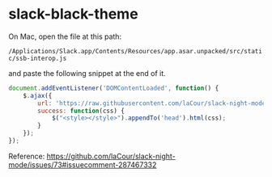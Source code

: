 # slack-black-theme


On Mac, open the file at this path:

`/Applications/Slack.app/Contents/Resources/app.asar.unpacked/src/static/ssb-interop.js`

and paste the following snippet at the end of it.


```javascript
document.addEventListener('DOMContentLoaded', function() {
    $.ajax({
        url: 'https://raw.githubusercontent.com/laCour/slack-night-mode/master/css/raw/black.css',
        success: function(css) {
            $("<style></style>").appendTo('head').html(css);
        }
    });
});
```

Reference: https://github.com/laCour/slack-night-mode/issues/73#issuecomment-287467332


